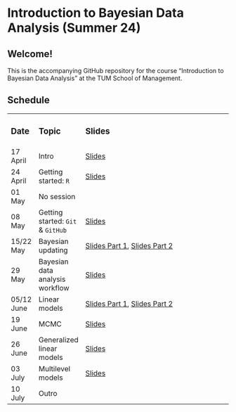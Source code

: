 
# Introduction to Bayesian Data Analysis (Summer 24)

## **Welcome!**

This is the accompanying GitHub repository for the course “Introduction
to Bayesian Data Analysis” at the TUM School of Management.

## Schedule

<table style="width:100%;">
<colgroup>
<col style="width: 4%" />
<col style="width: 12%" />
<col style="width: 83%" />
</colgroup>
<tbody>
<tr class="odd">
<td><h3 id="date">Date</h3></td>
<td><h3 id="topic">Topic</h3></td>
<td><h3 id="slides">Slides</h3></td>
</tr>
<tr class="even">
<td>17 April</td>
<td>Intro</td>
<td><a
href="https://www.moodle.tum.de/pluginfile.php/5106042/mod_resource/content/1/session_1_intro.pdf">Slides</a></td>
</tr>
<tr class="odd">
<td>24 April</td>
<td>Getting started: <code>R</code></td>
<td><a
href="https://www.moodle.tum.de/pluginfile.php/5123485/mod_resource/content/1/session_2_getting_started_R.pdf">Slides</a></td>
</tr>
<tr class="even">
<td>01 May</td>
<td>No session</td>
<td></td>
</tr>
<tr class="odd">
<td>08 May</td>
<td>Getting started: <code>Git</code> &amp; <code>GitHub</code></td>
<td><a
href="https://www.moodle.tum.de/pluginfile.php/5139306/mod_resource/content/1/session_3_getting_started_git.pdf">Slides</a></td>
</tr>
<tr class="even">
<td>15/22 May</td>
<td>Bayesian updating</td>
<td><a
href="https://www.moodle.tum.de/pluginfile.php/5145788/mod_resource/content/1/session_4_bayesian_updating.pdf">Slides
Part 1</a>, <a
href="https://www.moodle.tum.de/pluginfile.php/5151368/mod_resource/content/1/session_5_bayesian_updating_II.pdf">Slides
Part 2</a></td>
</tr>
<tr class="odd">
<td>29 May</td>
<td>Bayesian data analysis workflow</td>
<td><a
href="https://www.moodle.tum.de/pluginfile.php/5157657/mod_resource/content/1/session_6_bayesian_workflow.pdf">Slides</a></td>
</tr>
<tr class="even">
<td>05/12 June</td>
<td>Linear models</td>
<td><a
href="https://www.moodle.tum.de/pluginfile.php/5162909/mod_resource/content/1/session_7_linear_models_1.pdf">Slides
Part 1</a>, <a
href="https://www.moodle.tum.de/pluginfile.php/5169484/mod_resource/content/1/session_8_linear_models_2.pdf">Slides
Part 2</a></td>
</tr>
<tr class="odd">
<td>19 June</td>
<td>MCMC</td>
<td><a
href="https://www.moodle.tum.de/pluginfile.php/5175787/mod_resource/content/1/session_9_MCMC.pdf">Slides</a></td>
</tr>
<tr class="even">
<td>26 June</td>
<td>Generalized linear models</td>
<td><a
href="https://www.moodle.tum.de/pluginfile.php/5182434/mod_resource/content/1/session_10_generalized_linear_models.pdf">Slides</a></td>
</tr>
<tr class="odd">
<td>03 July</td>
<td>Multilevel models</td>
<td><a
href="https://www.moodle.tum.de/pluginfile.php/5188546/mod_resource/content/1/session_11_multilevel_models.pdf">Slides</a></td>
</tr>
<tr class="even">
<td>10 July</td>
<td>Outro</td>
<td></td>
</tr>
</tbody>
</table>
